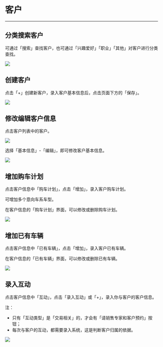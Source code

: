 # 客户

---

<extoc></extoc>

## **分类搜索客户**

可通过「搜索」查找客户，也可通过「兴趣爱好」「职业」「其他」对客户进行分类查找。

![](/assets/客户-界面.png)

## **创建客户**

点击「+」创建新客户，录入客户基本信息后，点击页面下方的「保存」。

![](/assets/客户-基本信息.png)

## **修改编辑客户信息**

点击客户列表中的客户。

![](/assets/客户-客户列表.png)

选择「基本信息」-「编辑」，即可修改客户基本信息。

![](/assets/客户-编辑基本信息.png)

## **增加购车计划**

点击客户信息中「购车计划」，点击「增加」，录入客户购车计划。

可增加多个意向车系车型。

在客户信息的「购车计划」界面，可以修改或删除购车计划。

![](/assets/客户-增加购车计划.png)

## **增加已有车辆**

点击客户信息中「已有车辆」，点击「增加」，录入客户已有车辆。

在客户信息的「已有车辆」界面，可以修改或删除已有车辆。

![](/assets/客户-增加已有车辆.png)

## **录入互动**

点击客户信息中「互动」，点击「录入互动」或「+」，录入你与客户的客户信息。

注：

* 只有「互动类型」是「交易相关」的，才会有「请销售专家和客户预约」按钮；
* 每次与客户的互动，都需要录入系统，这是判断客户归属的依据。

![](/assets/客户-增加互动记录.png)



